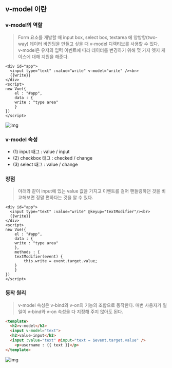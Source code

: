 ## v-model 이란

### v-model의 역할
> Form 요소를 개발할 때 input box, select box, textarea 에 양방향(two-way) 데이터 바인딩을 만들고 싶을 때 v-model 디렉티브를 사용할 수 있다. <br>
> v-model은 유저의 입력 이벤트에 따라 데이터를 변경하기 위해 몇 가지 엣지 케이스에 대해 지원을 해준다.

```html, js
<div id="app">
  <input type="text" :value="write" v-model="write" /><br>
  {{write}}
</div>
<script>
new Vue({
    el : "#app",
    data : {
	write : "type area"
    }
})
</script>
```
![img](https://github.com/jinjucha/jinjucha.github.io/assets/46393932/5fb8caab-dc29-4c9e-b03e-4638372217b9)

### v-model 속성
* (1) input 태그 : value / input
* (2) checkbox 태그 : checked / change
* (3) select 태그 : value / change

### 장점
> 아래와 같이 input에 있는 value 값을 가지고 이벤트를 걸어 핸들링하던 것을 비교해보면 정말 편하다는 것을 알 수 있다.
```html, js
<div id="app">
  <input type="text" :value="write" @keyup="textModifier"/><br>
  {{write}}
</div>
<script>
new Vue({
    el : "#app",
    data : {
	write : "type area"
    },
    methods : {
	textModifier(event) {
	    this.write = event.target.value;
	}
    }
})
</script>
```

### 동작 원리
> v-model 속성은 v-bind와 v-on의 기능의 조합으로 동작한다.
> 매번 사용자가 일일이 v-bind와 v-on 속성을 다 지정해 주지 않아도 된다.

```html
<template>
  <h2>v-model</h2>
  <input v-model="text"> 
  <h2>value-input</h2>
  <input :value="text" @input="text = $event.target.value" />
	<p>username : {{ text }}</p>
</template>
```
![img](https://github.com/jinjucha/jinjucha.github.io/assets/46393932/d3dd40a0-8002-435e-8b1f-395d44dccaa7)
